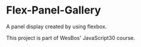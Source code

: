 # Flex-Panel-Gallery

A panel display created by using flexbox.

This project is part of WesBos' JavaScript30 course.
